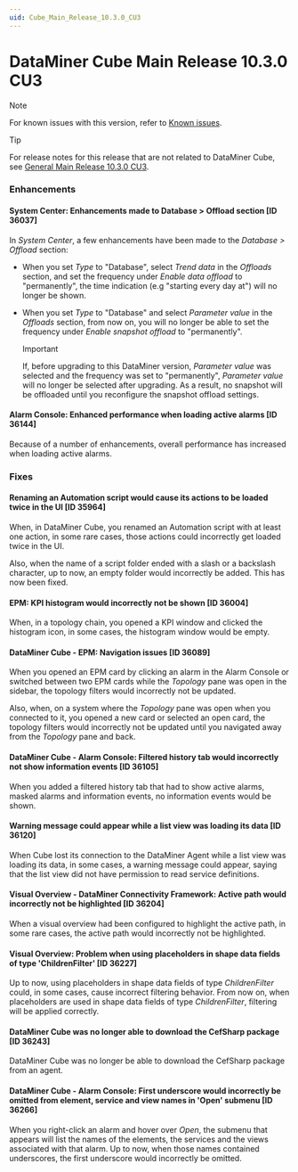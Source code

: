 ```yaml
---
uid: Cube_Main_Release_10.3.0_CU3
---
```


# DataMiner Cube Main Release 10.3.0 CU3

> [!NOTE]
> For known issues with this version, refer to [Known issues](xref:Known_issues).

> [!TIP]
> For release notes for this release that are not related to DataMiner Cube, see [General Main Release 10.3.0 CU3](xref:General_Main_Release_10.3.0_CU3).

### Enhancements

#### System Center: Enhancements made to Database > Offload section [ID 36037]

<!-- MR 10.2.0 [CU15]/10.3.0 [CU3] - FR 10.3.6 -->

In *System Center*, a few enhancements have been made to the *Database > Offload* section:

- When you set *Type* to "Database", select *Trend data* in the *Offloads* section, and set the frequency under *Enable data offload* to "permanently", the time indication (e.g "starting every day at") will no longer be shown.

- When you set *Type* to "Database" and select *Parameter value* in the *Offloads* section, from now on, you will no longer be able to set the frequency under *Enable snapshot offload* to "permanently".

  > [!IMPORTANT]
  > If, before upgrading to this DataMiner version, *Parameter value* was selected and the frequency was set to "permanently", *Parameter value* will no longer be selected after upgrading. As a result, no snapshot will be offloaded until you reconfigure the snapshot offload settings.

#### Alarm Console: Enhanced performance when loading active alarms [ID 36144]

<!-- MR 10.3.0 [CU3] - FR 10.3.6 -->

Because of a number of enhancements, overall performance has increased when loading active alarms.

### Fixes

#### Renaming an Automation script would cause its actions to be loaded twice in the UI [ID 35964]

<!-- MR 10.3.0 [CU3] - FR 10.3.6 -->

When, in DataMiner Cube, you renamed an Automation script with at least one action, in some rare cases, those actions could incorrectly get loaded twice in the UI.

Also, when the name of a script folder ended with a slash or a backslash character, up to now, an empty folder would incorrectly be added. This has now been fixed.

#### EPM: KPI histogram would incorrectly not be shown [ID 36004]

<!-- MR 10.2.0 [CU15]/10.3.0 [CU3] - FR 10.3.6 -->

When, in a topology chain, you opened a KPI window and clicked the histogram icon, in some cases, the histogram window would be empty.

#### DataMiner Cube - EPM: Navigation issues [ID 36089]

<!-- MR 10.2.0 [CU15]/10.3.0 [CU3] - FR 10.3.6 -->

When you opened an EPM card by clicking an alarm in the Alarm Console or switched between two EPM cards while the *Topology* pane was open in the sidebar, the topology filters would incorrectly not be updated.

Also, when, on a system where the *Topology* pane was open when you connected to it, you opened a new card or selected an open card, the topology filters would incorrectly not be updated until you navigated away from the *Topology* pane and back.

#### DataMiner Cube - Alarm Console: Filtered history tab would incorrectly not show information events [ID 36105]

<!-- MR 10.2.0 [CU15]/10.3.0 [CU3] - FR 10.3.6 -->

When you added a filtered history tab that had to show active alarms, masked alarms and information events, no information events would be shown.

#### Warning message could appear while a list view was loading its data [ID 36120]

<!-- MR 10.3.0 [CU3] - FR 10.3.6 -->

When Cube lost its connection to the DataMiner Agent while a list view was loading its data, in some cases, a warning message could appear, saying that the list view did not have permission to read service definitions.

#### Visual Overview - DataMiner Connectivity Framework: Active path would incorrectly not be highlighted [ID 36204]

<!-- MR 10.2.0 [CU15]/10.3.0 [CU3] - FR 10.3.6 -->

When a visual overview had been configured to highlight the active path, in some rare cases, the active path would incorrectly not be highlighted.

#### Visual Overview: Problem when using placeholders in shape data fields of type 'ChildrenFilter' [ID 36227]

<!-- MR 10.2.0 [CU15]/10.3.0 [CU3] - FR 10.3.6 -->

Up to now, using placeholders in shape data fields of type *ChildrenFilter* could, in some cases, cause incorrect filtering behavior. From now on, when placeholders are used in shape data fields of type *ChildrenFilter*, filtering will be applied correctly.

#### DataMiner Cube was no longer able to download the CefSharp package [ID 36243]

<!-- MR 10.3.0 [CU3] - FR 10.3.6 -->

DataMiner Cube was no longer be able to download the CefSharp package from an agent.

#### DataMiner Cube - Alarm Console: First underscore would incorrectly be omitted from element, service and view names in 'Open' submenu [ID 36266]

<!-- MR 10.2.0 [CU15]/10.3.0 [CU3] - FR 10.3.6 -->

When you right-click an alarm and hover over *Open*, the submenu that appears will list the names of the elements, the services and the views associated with that alarm. Up to now, when those names contained underscores, the first underscore would incorrectly be omitted.
